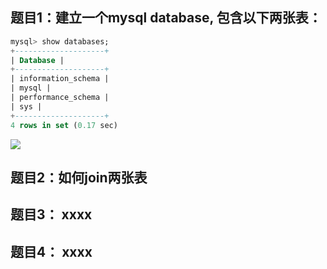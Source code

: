## 题目1：建立一个mysql database, 包含以下两张表：

```sql
mysql> show databases; 
+--------------------+ 
| Database | 
+--------------------+ 
| information_schema | 
| mysql | 
| performance_schema | 
| sys | 
+--------------------+ 
4 rows in set (0.17 sec)
```

![](https://github.com/silverdays/mysql-test-1/blob/master/%E5%BE%AE%E4%BF%A1%E5%9B%BE%E7%89%87_20190603204721.png) 

## 题目2：如何join两张表

## 题目3： xxxx

## 题目4： xxxx
